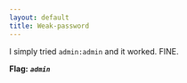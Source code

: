 ```yaml
---
layout: default
title: Weak-password
---
```


I simply tried `admin:admin` and it worked. FINE.


**Flag:** ***`admin`***
